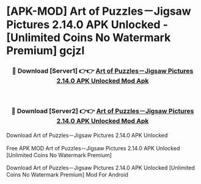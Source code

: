 # [APK-MOD] Art of Puzzles－Jigsaw Pictures 2.14.0 APK Unlocked - [Unlimited Coins No Watermark Premium] gcjzl



<div align="center">
<h3>🔴 Download [Server1] 👉👉 <a href="https://momento.my/?title=Art_of_Puzzles－Jigsaw_Pictures_2.14.0_APK_Unlocked">Art of Puzzles－Jigsaw Pictures 2.14.0 APK Unlocked Mod Apk</a></h3><br>

<h3>🔴 Download [Server2] 👉👉 <a href="https://momento.my/?title=Art_of_Puzzles－Jigsaw_Pictures_2.14.0_APK_Unlocked">Art of Puzzles－Jigsaw Pictures 2.14.0 APK Unlocked Mod Apk</a></h3>
</div>



Download Art of Puzzles－Jigsaw Pictures 2.14.0 APK Unlocked 

Free APK MOD Art of Puzzles－Jigsaw Pictures 2.14.0 APK Unlocked [Unlimited Coins No Watermark Premium]

Download Art of Puzzles－Jigsaw Pictures 2.14.0 APK Unlocked [Unlimited Coins No Watermark Premium] Mod For Android
